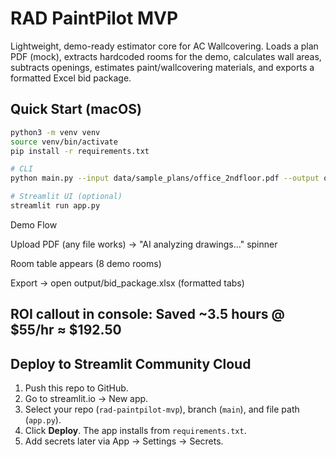 # RAD PaintPilot MVP

Lightweight, demo-ready estimator core for AC Wallcovering. Loads a plan PDF (mock), extracts hardcoded rooms for the demo, calculates wall areas, subtracts openings, estimates paint/wallcovering materials, and exports a formatted Excel bid package.

## Quick Start (macOS)
```bash
python3 -m venv venv
source venv/bin/activate
pip install -r requirements.txt

# CLI
python main.py --input data/sample_plans/office_2ndfloor.pdf --output output/bid_package.xlsx

# Streamlit UI (optional)
streamlit run app.py
```

Demo Flow

Upload PDF (any file works) → "AI analyzing drawings…" spinner

Room table appears (8 demo rooms)

Export → open output/bid_package.xlsx (formatted tabs)

ROI callout in console: Saved ~3.5 hours @ $55/hr ≈ $192.50
---
## Deploy to Streamlit Community Cloud
1. Push this repo to GitHub.
2. Go to streamlit.io → New app.
3. Select your repo (`rad-paintpilot-mvp`), branch (`main`), and file path (`app.py`).
4. Click **Deploy**. The app installs from `requirements.txt`.
5. Add secrets later via App → Settings → Secrets.
